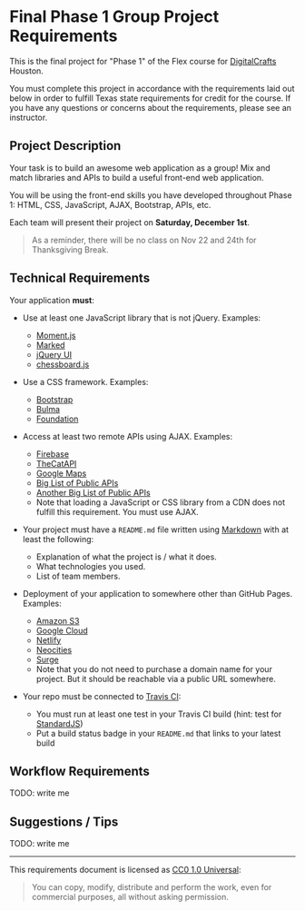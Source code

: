 # Final Phase 1 Group Project Requirements

This is the final project for "Phase 1" of the Flex course for [DigitalCrafts]
Houston.

You must complete this project in accordance with the requirements laid out
below in order to fulfill Texas state requirements for credit for the course. If
you have any questions or concerns about the requirements, please see an
instructor.

[DigitalCrafts]:https://www.digitalcrafts.com/

## Project Description

Your task is to build an awesome web application as a group! Mix and match
libraries and APIs to build a useful front-end web application.

You will be using the front-end skills you have developed throughout Phase 1:
HTML, CSS, JavaScript, AJAX, Bootstrap, APIs, etc.

Each team will present their project on **Saturday, December 1st**.

> As a reminder, there will be no class on Nov 22 and 24th for Thanksgiving Break.

## Technical Requirements

Your application **must**:

- Use at least one JavaScript library that is not jQuery. Examples:
  - [Moment.js](https://momentjs.com/)
  - [Marked](https://marked.js.org/)
  - [jQuery UI](https://jqueryui.com/)
  - [chessboard.js](http://chessboardjs.com/)

- Use a CSS framework. Examples:
  - [Bootstrap](http://getbootstrap.com/)
  - [Bulma](https://bulma.io/)
  - [Foundation](https://foundation.zurb.com/)

- Access at least two remote APIs using AJAX. Examples:
  - [Firebase](https://firebase.google.com/)
  - [TheCatAPI](https://thecatapi.com/)
  - [Google Maps](https://developers.google.com/maps/documentation/)
  - [Big List of Public APIs](https://github.com/toddmotto/public-apis)
  - [Another Big List of Public APIs](https://github.com/abhishekbanthia/Public-APIs)
  - Note that loading a JavaScript or CSS library from a CDN does not fulfill this requirement.
    You must use AJAX.

- Your project must have a `README.md` file written using [Markdown] with at least the following:
  - Explanation of what the project is / what it does.
  - What technologies you used.
  - List of team members.

- Deployment of your application to somewhere other than GitHub Pages. Examples:
  - [Amazon S3](https://docs.aws.amazon.com/AmazonS3/latest/dev/WebsiteHosting.html)
  - [Google Cloud](https://cloud.google.com/storage/docs/hosting-static-website)
  - [Netlify](https://www.netlify.com/)
  - [Neocities](https://neocities.org/)
  - [Surge](https://surge.sh/)
  - Note that you do not need to purchase a domain name for your project. But it
    should be reachable via a public URL somewhere.

- Your repo must be connected to [Travis CI](https://travis-ci.org/):
  - You must run at least one test in your Travis CI build (hint: test for [StandardJS])
  - Put a build status badge in your `README.md` that links to your latest build

[Markdown]:https://guides.github.com/features/mastering-markdown/
[StandardJS]:https://standardjs.com/

## Workflow Requirements

TODO: write me

## Suggestions / Tips

TODO: write me

--------------------------------------------------------------------------------

This requirements document is licensed as [CC0 1.0 Universal](https://creativecommons.org/publicdomain/zero/1.0/):

> You can copy, modify, distribute and perform the work, even for commercial purposes, all without asking permission.
